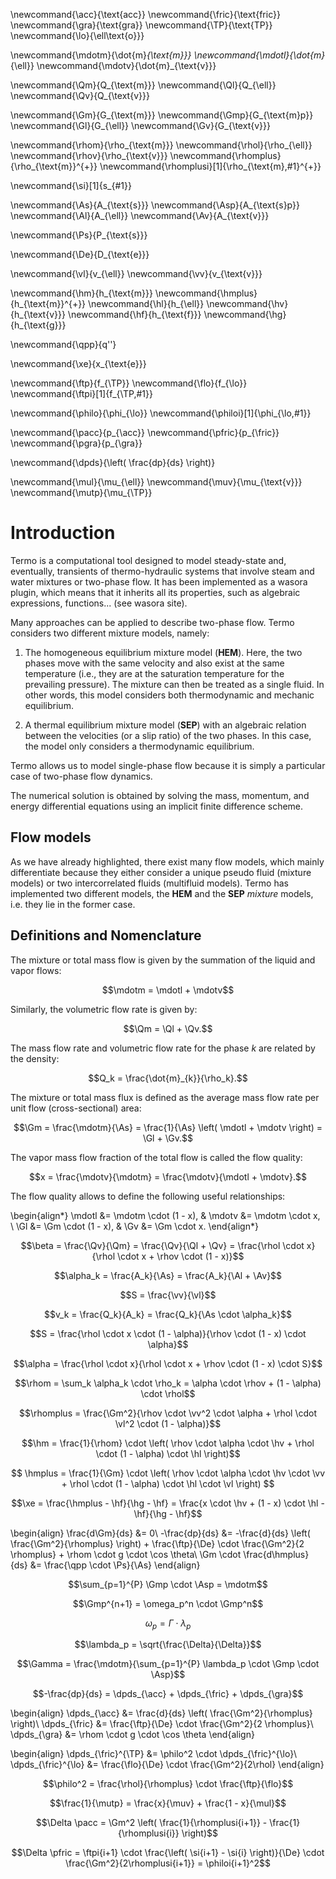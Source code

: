 
<!-- TODO: definir subindices y usarlos para las otras definiciones -->
\newcommand{\acc}{\text{acc}}
\newcommand{\fric}{\text{fric}}
\newcommand{\gra}{\text{gra}}
\newcommand{\TP}{\text{TP}}
\newcommand{\lo}{\ell\text{o}}}


<!-- mass flow -->
\newcommand{\mdotm}{\dot{m}_{\text{m}}}
\newcommand{\mdotl}{\dot{m}_{\ell}}
\newcommand{\mdotv}{\dot{m}_{\text{v}}}

<!-- volumetric flow -->
\newcommand{\Qm}{Q_{\text{m}}}
\newcommand{\Ql}{Q_{\ell}}
\newcommand{\Qv}{Q_{\text{v}}}

<!-- mass flux -->
\newcommand{\Gm}{G_{\text{m}}}
\newcommand{\Gmp}{G_{\text{m}p}}
\newcommand{\Gl}{G_{\ell}}
\newcommand{\Gv}{G_{\text{v}}}

<!-- density -->
\newcommand{\rhom}{\rho_{\text{m}}}
\newcommand{\rhol}{\rho_{\ell}}
\newcommand{\rhov}{\rho_{\text{v}}}
\newcommand{\rhomplus}{\rho_{\text{m}}^{+}}
\newcommand{\rhomplusi}[1]{\rho_{\text{m},#1}^{+}}

<!-- position -->
\newcommand{\si}[1]{s_{#1}}

<!-- cross sectional areas -->
\newcommand{\As}{A_{\text{s}}}
\newcommand{\Asp}{A_{\text{s}p}}
\newcommand{\Al}{A_{\ell}}
\newcommand{\Av}{A_{\text{v}}}

<!-- perimeter -->
\newcommand{\Ps}{P_{\text{s}}}

<!-- diameters -->
\newcommand{\De}{D_{\text{e}}}

<!-- velocity -->
\newcommand{\vl}{v_{\ell}}
\newcommand{\vv}{v_{\text{v}}}

<!-- entalphy -->
\newcommand{\hm}{h_{\text{m}}}
\newcommand{\hmplus}{h_{\text{m}}^{+}}
\newcommand{\hl}{h_{\ell}}
\newcommand{\hv}{h_{\text{v}}}
\newcommand{\hf}{h_{\text{f}}}
\newcommand{\hg}{h_{\text{g}}}

<!-- heat flux -->
\newcommand{\qpp}{q''}

<!-- name? -->
\newcommand{\xe}{x_{\text{e}}}

<!-- darcy friction factor -->
\newcommand{\ftp}{f_{\TP}}
\newcommand{\flo}{f_{\lo}}
\newcommand{\ftpi}[1]{f_{\TP,#1}}

<!-- phi liquid only -->
\newcommand{\philo}{\phi_{\lo}}
\newcommand{\philoi}[1]{\phi_{\lo,#1}}

<!-- pressure -->
\newcommand{\pacc}{p_{\acc}}
\newcommand{\pfric}{p_{\fric}}
\newcommand{\pgra}{p_{\gra}}

<!-- pressure gradient -->
\newcommand{\dpds}{\left( \frac{dp}{ds} \right)}

<!-- dynamic viscosity -->
\newcommand{\mul}{\mu_{\ell}}
\newcommand{\muv}{\mu_{\text{v}}}
\newcommand{\mutp}{\mu_{\TP}}

# Introduction

Termo is a computational tool designed to model steady-state and, eventually, transients of thermo-hydraulic systems that involve steam and water mixtures or two-phase flow. It has been implemented as a wasora plugin, which means that it inherits all its properties, such as algebraic expressions, functions... (see wasora site).

Many approaches can be applied to describe two-phase flow. Termo considers two different mixture models, namely:

  1. The homogeneous equilibrium mixture model (**HEM**). Here, the two phases move with the same velocity and also exist at the same temperature (i.e., they are at the saturation temperature for the prevailing pressure). The mixture can then be treated as a single fluid. In other words, this model considers both thermodynamic and mechanic equilibrium.

  2. A thermal equilibrium mixture model (**SEP**) with an algebraic relation between the velocities (or a slip ratio) of the two phases. In this case, the model only considers a thermodynamic equilibrium.

Termo allows us to model single-phase flow because it is simply a particular case of two-phase flow dynamics.

The numerical solution is obtained by solving the mass, momentum, and energy differential equations using an implicit finite difference scheme.

## Flow models

As we have already highlighted, there exist many flow models, which mainly differentiate because they either consider a unique pseudo fluid (mixture models) or two intercorrelated fluids (multifluid models). Termo has implemented two different models, the **HEM** and the **SEP** *mixture* models, i.e. they lie in the former case.

## Definitions and Nomenclature

The mixture or total mass flow is given by the summation of the liquid and vapor flows:

$$\mdotm = \mdotl + \mdotv$$

Similarly, the volumetric flow rate is given by:

$$\Qm = \Ql + \Qv.$$

The mass flow rate and volumetric flow rate for the phase $k$ are related by the density:

$$Q_k = \frac{\dot{m}_{k}}{\rho_k}.$$

The mixture or total mass flux is defined as the average mass flow rate per unit flow (cross-sectional) area:

$$\Gm = \frac{\mdotm}{\As} = \frac{1}{\As} \left( \mdotl + \mdotv \right) = \Gl + \Gv.$$

The vapor mass flow fraction of the total flow is called the flow quality:

$$x = \frac{\mdotv}{\mdotm} = \frac{\mdotv}{\mdotl + \mdotv}.$$

The flow quality allows to define the following useful relationships:

\begin{align*}
  \mdotl &= \mdotm \cdot (1 - x),  &  \mdotv &= \mdotm \cdot x, \\
  \Gl &= \Gm \cdot (1 - x),        &  \Gv &= \Gm \cdot x.
\end{align*}


$$\beta = \frac{\Qv}{\Qm} = \frac{\Qv}{\Ql + \Qv} = \frac{\rhol \cdot x}{\rhol \cdot x + \rhov \cdot (1 - x)}$$

$$\alpha_k = \frac{A_k}{\As} = \frac{A_k}{\Al + \Av}$$

$$S = \frac{\vv}{\vl}$$

$$v_k = \frac{Q_k}{A_k} = \frac{Q_k}{\As \cdot \alpha_k}$$

$$S = \frac{\rhol \cdot x \cdot (1 - \alpha)}{\rhov \cdot (1 - x) \cdot \alpha}$$

$$\alpha = \frac{\rhol \cdot x}{\rhol \cdot x + \rhov \cdot (1 - x) \cdot S}$$

$$\rhom = \sum_k \alpha_k \cdot \rho_k = \alpha \cdot \rhov + (1 - \alpha) \cdot \rhol$$

$$\rhomplus = \frac{\Gm^2}{\rhov \cdot \vv^2 \cdot \alpha + \rhol \cdot \vl^2 \cdot (1 - \alpha)}$$

$$\hm = \frac{1}{\rhom} \cdot \left( \rhov \cdot \alpha \cdot \hv + \rhol \cdot (1 - \alpha) \cdot \hl \right)$$

$$ \hmplus = \frac{1}{\Gm} \cdot \left( \rhov \cdot \alpha \cdot \hv \cdot \vv + \rhol \cdot (1 - \alpha) \cdot \hl \cdot \vl \right) $$

$$\xe = \frac{\hmplus - \hf}{\hg - \hf} = \frac{x \cdot \hv + (1 - x) \cdot \hl - \hf}{\hg - \hf}$$

<!-- CHECK -->
\begin{align}
  \frac{d\Gm}{ds} &= 0\\
  -\frac{dp}{ds} &= -\frac{d}{ds} \left( \frac{\Gm^2}{\rhomplus} \right) +  \frac{\ftp}{\De} \cdot \frac{\Gm^2}{2 \rhomplus} + \rhom \cdot g \cdot \cos \theta\\
  \Gm \cdot \frac{d\hmplus}{ds} &= \frac{\qpp \cdot \Ps}{\As}
\end{align}

<!-- CHECK -->
$$\sum_{p=1}^{P} \Gmp \cdot \Asp = \mdotm$$

$$\Gmp^{n+1} = \omega_p^n \cdot \Gmp^n$$

$$\omega_p = \Gamma \cdot \lambda_p$$

<!-- COMPLETE -->
$$\lambda_p = \sqrt{\frac{\Delta}{\Delta}}$$

$$\Gamma = \frac{\mdotm}{\sum_{p=1}^{P} \lambda_p \cdot \Gmp \cdot \Asp}$$

$$-\frac{dp}{ds} = \dpds_{\acc} + \dpds_{\fric} + \dpds_{\gra}$$

\begin{align}
  \dpds_{\acc} &= \frac{d}{ds} \left( \frac{\Gm^2}{\rhomplus} \right)\\
  \dpds_{\fric} &= \frac{\ftp}{\De} \cdot \frac{\Gm^2}{2 \rhomplus}\\
  \dpds_{\gra} &= \rhom \cdot g \cdot \cos \theta
\end{align}

\begin{align}
  \dpds_{\fric}^{\TP} &= \philo^2 \cdot \dpds_{\fric}^{\lo}\\
  \dpds_{\fric}^{\lo} &= \frac{\flo}{\De} \cdot \frac{\Gm^2}{2\rhol} 
\end{align}

$$\philo^2 = \frac{\rhol}{\rhomplus} \cdot \frac{\ftp}{\flo}$$

$$\frac{1}{\mutp} = \frac{x}{\muv} + \frac{1 - x}{\mul}$$

$$\Delta \pacc = \Gm^2 \left( \frac{1}{\rhomplusi{i+1}} - \frac{1}{\rhomplusi{i}} \right)$$

$$\Delta \pfric = \ftpi{i+1} \cdot \frac{\left( \si{i+1} - \si{i} \right)}{\De} \cdot \frac{\Gm^2}{2\rhomplusi{i+1}} = \philoi{i+1}^2$$